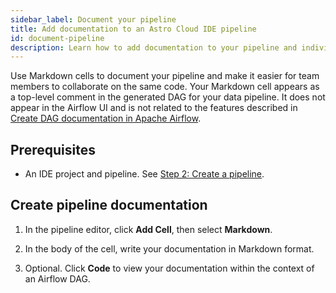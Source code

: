 ```yaml
---
sidebar_label: Document your pipeline
title: Add documentation to an Astro Cloud IDE pipeline
id: document-pipeline
description: Learn how to add documentation to your pipeline and individual cells in the Astro Cloud IDE. 
---
```


Use Markdown cells to document your pipeline and make it easier for team members to collaborate on the same code. Your Markdown cell appears as a top-level comment in the generated DAG for your data pipeline. It does not appear in the Airflow UI and is not related to the features described in [Create DAG documentation in Apache Airflow](https://docs.astronomer.io/learn/custom-airflow-ui-docs-tutorial).
## Prerequisites 

- An IDE project and pipeline. See [Step 2: Create a pipeline](cloud-ide.md/quickstart#step-2-create-a-pipeline).

## Create pipeline documentation

1. In the pipeline editor, click **Add Cell**, then select **Markdown**.
2. In the body of the cell, write your documentation in Markdown format. 

5. Optional. Click **Code** to view your documentation within the context of an Airflow DAG.